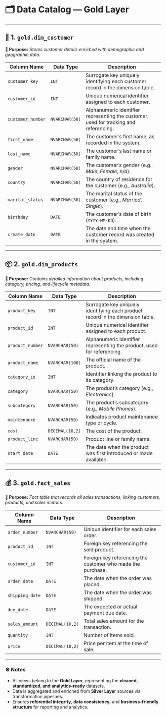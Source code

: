 # 🗂️ **Data Catalog — Gold Layer**

---

## 🧩 **1. `gold.dim_customer`**

**📝 Purpose:** *Stores customer details enriched with demographic and geographic data.*

| **Column Name** | **Data Type** | **Description** |
|------------------|---------------|-----------------|
| `customer_key` | `INT` | Surrogate key uniquely identifying each customer record in the dimension table. |
| `customer_id` | `INT` | Unique numerical identifier assigned to each customer. |
| `customer_number` | `NVARCHAR(50)` | Alphanumeric identifier representing the customer, used for tracking and referencing. |
| `first_name` | `NVARCHAR(50)` | The customer’s first name, as recorded in the system. |
| `last_name` | `NVARCHAR(50)` | The customer’s last name or family name. |
| `gender` | `NVARCHAR(50)` | The customer’s gender (e.g., *Male*, *Female*, *n/a*). |
| `country` | `NVARCHAR(50)` | The country of residence for the customer (e.g., *Australia*). |
| `marital_status` | `NVARCHAR(50)` | The marital status of the customer (e.g., *Married*, *Single*). |
| `birthday` | `DATE` | The customer’s date of birth (`YYYY-MM-DD`). |
| `create_date` | `DATE` | The date and time when the customer record was created in the system. |

---

## 📦 **2. `gold.dim_products`**

**📝 Purpose:** *Contains detailed information about products, including category, pricing, and lifecycle metadata.*

| **Column Name** | **Data Type** | **Description** |
|------------------|---------------|-----------------|
| `product_key` | `INT` | Surrogate key uniquely identifying each product record in the dimension table. |
| `product_id` | `INT` | Unique numerical identifier assigned to each product. |
| `product_number` | `NVARCHAR(50)` | Alphanumeric identifier representing the product, used for referencing. |
| `product_name` | `NVARCHAR(100)` | The official name of the product. |
| `category_id` | `INT` | Identifier linking the product to its category. |
| `category` | `NVARCHAR(50)` | The product’s category (e.g., *Electronics*). |
| `subcategory` | `NVARCHAR(50)` | The product’s subcategory (e.g., *Mobile Phones*). |
| `maintenance` | `NVARCHAR(50)` | Indicates product maintenance type or cycle. |
| `cost` | `DECIMAL(10,2)` | The cost of the product. |
| `product_line` | `NVARCHAR(50)` | Product line or family name. |
| `start_date` | `DATE` | The date when the product was first introduced or made available. |

---

## 💰 **3. `gold.fact_sales`**

**📝 Purpose:** *Fact table that records all sales transactions, linking customers, products, and sales metrics.*

| **Column Name** | **Data Type** | **Description** |
|------------------|---------------|-----------------|
| `order_number` | `NVARCHAR(50)` | Unique identifier for each sales order. |
| `product_id` | `INT` | Foreign key referencing the sold product. |
| `customer_id` | `INT` | Foreign key referencing the customer who made the purchase. |
| `order_date` | `DATE` | The date when the order was placed. |
| `shipping_date` | `DATE` | The date when the order was shipped. |
| `due_date` | `DATE` | The expected or actual payment due date. |
| `sales_amount` | `DECIMAL(10,2)` | Total sales amount for the transaction. |
| `quantity` | `INT` | Number of items sold. |
| `price` | `DECIMAL(10,2)` | Price per item at the time of sale. |

---

### ⚙️ **Notes**

* All views belong to the **Gold Layer**, representing the **cleaned, standardized, and analytics-ready** datasets.  
* Data is aggregated and enriched from **Silver Layer** sources via transformation pipelines.  
* Ensures **referential integrity**, **data consistency**, and **business-friendly structure** for reporting and analytics.
